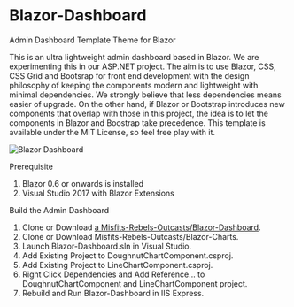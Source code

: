 # Blazor-Dashboard
Admin Dashboard Template Theme for Blazor

This is an ultra lightweight admin dashboard based in Blazor. We are experimenting this in our ASP.NET project. The aim is to use Blazor, CSS, CSS Grid and Bootsrap for front end development with the design philosophy of keeping the components modern and lightweight with minimal dependencies. We strongly believe that less dependencies means easier of upgrade. On the other hand, if Blazor or Bootstrap introduces new components that overlap with those in this project, the idea is to let the components in Blazor and Boostrap take precedence. This template is available under the MIT License, so feel free play with it.

![Blazor Dashboard](https://barcoderesource.com/blazor/blazordashboard.png)

Prerequisite
1. Blazor 0.6 or onwards is installed
2. Visual Studio 2017 with Blazor Extensions

Build the Admin Dashboard
1. Clone or Download [a Misfits-Rebels-Outcasts/Blazor-Dashboard](https://github.com/Misfits-Rebels-Outcasts/Blazor-Dashboard).
2. Clone or Download Misfits-Rebels-Outcasts/Blazor-Charts.
3. Launch Blazor-Dashboard.sln in Visual Studio.
4. Add Existing Project to DoughnutChartComponent.csproj.
5. Add Existing Project to LineChartComponent.csproj.
6. Right Click Dependencies and Add Reference... to DoughnutChartComponent and LineChartComponent project.
7. Rebuild and Run Blazor-Dashboard in IIS Express.

